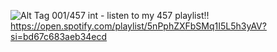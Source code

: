 ![Alt Tag](https://i.imgur.com/2v0800U.png)
001/457 int -
 listen to my 457 playlist!!
 https://open.spotify.com/playlist/5nPphZXFbSMq1I5L5h3yAV?si=bd67c683aeb34ecd

